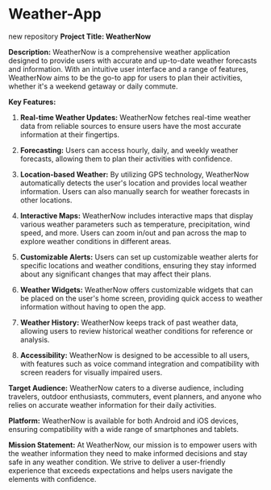 # Weather-App
new repository
**Project Title: WeatherNow**

**Description:**
WeatherNow is a comprehensive weather application designed to provide users with accurate and up-to-date weather forecasts and information. With an intuitive user interface and a range of features, WeatherNow aims to be the go-to app for users to plan their activities, whether it's a weekend getaway or daily commute.

**Key Features:**

1. **Real-time Weather Updates:** WeatherNow fetches real-time weather data from reliable sources to ensure users have the most accurate information at their fingertips.

2. **Forecasting:** Users can access hourly, daily, and weekly weather forecasts, allowing them to plan their activities with confidence.

3. **Location-based Weather:** By utilizing GPS technology, WeatherNow automatically detects the user's location and provides local weather information. Users can also manually search for weather forecasts in other locations.

4. **Interactive Maps:** WeatherNow includes interactive maps that display various weather parameters such as temperature, precipitation, wind speed, and more. Users can zoom in/out and pan across the map to explore weather conditions in different areas.

5. **Customizable Alerts:** Users can set up customizable weather alerts for specific locations and weather conditions, ensuring they stay informed about any significant changes that may affect their plans.

6. **Weather Widgets:** WeatherNow offers customizable widgets that can be placed on the user's home screen, providing quick access to weather information without having to open the app.

7. **Weather History:** WeatherNow keeps track of past weather data, allowing users to review historical weather conditions for reference or analysis.

8. **Accessibility:** WeatherNow is designed to be accessible to all users, with features such as voice command integration and compatibility with screen readers for visually impaired users.

**Target Audience:**
WeatherNow caters to a diverse audience, including travelers, outdoor enthusiasts, commuters, event planners, and anyone who relies on accurate weather information for their daily activities.

**Platform:**
WeatherNow is available for both Android and iOS devices, ensuring compatibility with a wide range of smartphones and tablets.

**Mission Statement:**
At WeatherNow, our mission is to empower users with the weather information they need to make informed decisions and stay safe in any weather condition. We strive to deliver a user-friendly experience that exceeds expectations and helps users navigate the elements with confidence.
